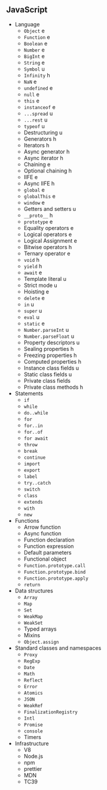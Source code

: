## JavaScript

- Language
  - `Object` e
  - `Function` e
  - `Boolean` e
  - `Number` e
  - `BigInt` e
  - `String` e
  - `Symbol` u
  - `Infinity` h
  - `NaN` e
  - `undefined` e
  - `null` e
  - `this` e
  - `instanceof` e
  - `...spread` u
  - `...rest` u
  - `typeof` u
  - Destructuring u
  - Generators h
  - Iterators h
  - Async generator h
  - Async iterator h
  - Chaining e
  - Optional chaining h
  - IIFE e
  - Async IIFE h
  - `global` e
  - `globalThis` e
  - `window` e
  - Getters and setters u
  - `__proto__` h
  - `prototype` e
  - Equality operators e
  - Logical operators e
  - Logical Assignment e
  - Bitwise operators h
  - Ternary operator e
  - `void` h
  - `yield` h
  - `await` e
  - Template literal u
  - Strict mode u
  - Hoisting e
  - `delete` e
  - `in` u
  - `super` u
  - `eval` u
  - `static` e
  - `Number.parseInt` u
  - `Number.parseFloat` u
  - Property descriptors u
  - Sealing properties h
  - Freezing properties h
  - Computed properties h
  - Instance class fields u
  - Static class fields u
  - Private class fields
  - Private class methods h
- Statements
  - `if`
  - `while`
  - `do..while`
  - `for`
  - `for..in`
  - `for..of`
  - `for await`
  - `throw`
  - `break`
  - `continue`
  - `import`
  - `export`
  - `label`
  - `try..catch`
  - `switch`
  - `class`
  - `extends`
  - `with`
  - `new`
- Functions
  - Arrow function
  - Async function
  - Function declaration
  - Function expression
  - Default parameters
  - Functional object
  - `Function.prototype.call`
  - `Function.prototype.bind`
  - `Function.prototype.apply`
  - `return`
- Data structures
  - `Array`
  - `Map`
  - `Set`
  - `WeakMap`
  - `WeakSet`
  - Typed arrays
  - Mixins
  - `Object.assign`
- Standard classes and namespaces
  - `Proxy`
  - `RegExp`
  - `Date`
  - `Math`
  - `Reflect`
  - `Error`
  - `Atomics`
  - `JSON`
  - `WeakRef`
  - `FinalizationRegistry`
  - `Intl`
  - `Promise`
  - `console`
  - Timers
- Infrastructure
  - V8
  - Node.js
  - npm
  - prettier
  - MDN
  - TC39
